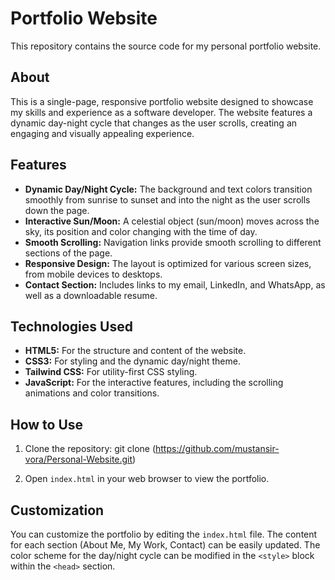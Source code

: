 # Portfolio Website

This repository contains the source code for my personal portfolio website.

## About

This is a single-page, responsive portfolio website designed to showcase my skills and experience as a software developer. The website features a dynamic day-night cycle that changes as the user scrolls, creating an engaging and visually appealing experience.

## Features

*   **Dynamic Day/Night Cycle:** The background and text colors transition smoothly from sunrise to sunset and into the night as the user scrolls down the page.
*   **Interactive Sun/Moon:** A celestial object (sun/moon) moves across the sky, its position and color changing with the time of day.
*   **Smooth Scrolling:** Navigation links provide smooth scrolling to different sections of the page.
*   **Responsive Design:** The layout is optimized for various screen sizes, from mobile devices to desktops.
*   **Contact Section:** Includes links to my email, LinkedIn, and WhatsApp, as well as a downloadable resume.

## Technologies Used

*   **HTML5:** For the structure and content of the website.
*   **CSS3:** For styling and the dynamic day/night theme.
*   **Tailwind CSS:** For utility-first CSS styling.
*   **JavaScript:** For the interactive features, including the scrolling animations and color transitions.

## How to Use

1.  Clone the repository:
	git clone (https://github.com/mustansir-vora/Personal-Website.git)

2.  Open `index.html` in your web browser to view the portfolio.

## Customization

 You can customize the portfolio by editing the `index.html` file. The content for each section (About Me, My Work, Contact) can be easily updated. The color scheme for the day/night cycle can be modified in the `<style>` block within the `<head>` section.
